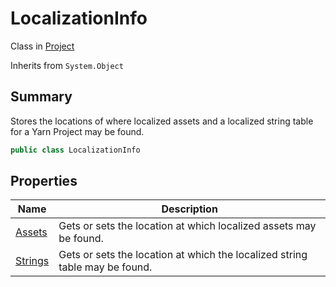 # LocalizationInfo

Class in [Project](../)

Inherits from `System.Object`

## Summary

Stores the locations of where localized assets and a localized string table for a Yarn Project may be found.

```csharp
public class LocalizationInfo
```

## Properties

| Name                                                         | Description                                                                 |
| ------------------------------------------------------------ | --------------------------------------------------------------------------- |
| [Assets](yarn.compiler.project.localizationinfo.assets.md)   | Gets or sets the location at which localized assets may be found.           |
| [Strings](yarn.compiler.project.localizationinfo.strings.md) | Gets or sets the location at which the localized string table may be found. |
